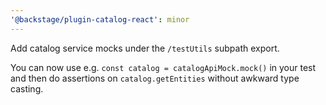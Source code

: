 ```yaml
---
'@backstage/plugin-catalog-react': minor
---
```


Add catalog service mocks under the `/testUtils` subpath export.

You can now use e.g. `const catalog = catalogApiMock.mock()` in your test and then do assertions on `catalog.getEntities` without awkward type casting.
